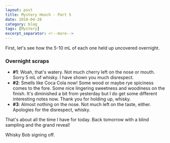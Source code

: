 ```yaml
---
layout: post
title: Mystery Hooch - Part 5
date: 2018-04-28
category: blog
tags: [Mystery]
excerpt_separator: <!--more-->
---
```


First, let's see how the 5-10 mL of each one held up uncovered overnight.

<!--more-->

### Overnight scraps

* **#1**: Woah, that's watery. Not much cherry left on the nose or mouth. Sorry 5 mL of whisky. I have shown you much disrespect.
* **#2**: Smells like Coca Cola now! Some wood or maybe rye spiciness comes to the fore. Some nice lingering sweetness and woodiness on the finish. It's diminished a bit from yesterday but I do get some different interesting notes now. Thank you for holding up, whisky.
* **#3**: Almost nothing on the nose. Not much left on the taste, either. Apologies for the disrespect, whisky.

That's about all the time I have for today. Back tomorrow with a blind sampling and the grand reveal!

Whisky Bob signing off.
